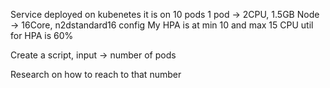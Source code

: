 Service deployed on kubenetes
it is on 10 pods
1 pod -> 2CPU, 1.5GB
Node -> 16Core, n2dstandard16 config
My HPA is at min 10 and max 15
CPU util for HPA is 60%

Create a script, 
input -> number of pods

Research on how to reach to that number
